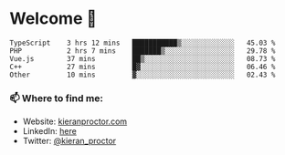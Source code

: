 # Welcome 🦘

<!--START_SECTION:waka-->

```text
TypeScript    3 hrs 12 mins   ███████████▒░░░░░░░░░░░░░   45.03 %
PHP           2 hrs 7 mins    ███████▒░░░░░░░░░░░░░░░░░   29.78 %
Vue.js        37 mins         ██▒░░░░░░░░░░░░░░░░░░░░░░   08.73 %
C++           27 mins         █▓░░░░░░░░░░░░░░░░░░░░░░░   06.46 %
Other         10 mins         ▓░░░░░░░░░░░░░░░░░░░░░░░░   02.43 %
```

<!--END_SECTION:waka-->

### 📫 Where to find me:

-   Website: [kieranproctor.com](https://kieranproctor.com/)
-   LinkedIn: [here](https://www.linkedin.com/in/kieran-proctor-086b5a159/)
-   Twitter: [@kieran_proctor](https://twitter.com/kieran_proctor)
